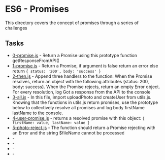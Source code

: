 # ES6 - Promises

This directory covers the concept of promises through a series of challenges

## Tasks

* [0-promise.js](0-promise.js) - Return a Promise using this prototype function getResponseFromAPI()
* [1-promise.js](1-promise.js) - Return a Promise, if argument is false return an error else return `{ status: '200', body: 'success' }`
* [2-then.js](2-then.js) - Append three handlers to the function: When the Promise resolves, return an object with the following attributes
{status: 200, body: success}. When the Promise rejects, return an empty Error object. For every resolution, log Got a response from the API to the console
* [3-all.js](3-all.js) - In this file, import uploadPhoto and createUser from utils.js. Knowing that the functions in utils.js return promises, use the prototype below to collectively resolve all promises and log body firstName lastName to the console.
* [4-user-promise.js](4-user-promise.js) - returns a resolved promise with this object: `{ firstName: value, lastName: value }`
* [5-photo-reject.js](5-photo-reject.js) - The function should return a Promise rejecting with an Error and the string $fileName cannot be processed
* []() - 
* []() - 
* []() - 
* []() - 
